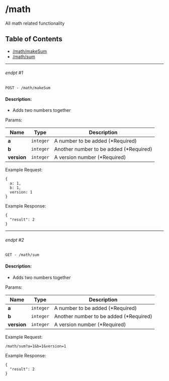 # /math

All math related functionality

## Table of Contents
- [/math/makeSum](#endpt-1)
- [/math/sum](#endpt-2)

___
###### endpt #1
```
POST - /math/makeSum
```

#### Description:
- Adds two numbers together

Params:

| Name | Type | Description |
|--|--|--|
| **a** | `integer` | A number to be added (*Required)
| **b** | `integer` | Another number to be added (*Required)
| **version** | `integer` | A version number (*Required)


Example Request:
```
{
  a: 1,
  b: 1,
  version: 1
}
```

Example Response:
```
{
  "result": 2
}
```
___
###### endpt #2
```
GET - /math/sum
```

#### Description:
- Adds two numbers together

Params:

| Name | Type | Description |
|--|--|--|
| **a** | `integer` | A number to be added (*Required)
| **b** | `integer` | Another number to be added (*Required)
| **version** | `integer` | A version number (*Required)


Example Request:
```
/math/sum?a=1&b=1&version=1
```

Example Response:
```
{
  "result": 2
}
```
